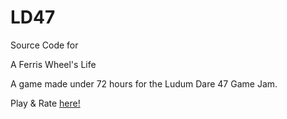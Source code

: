 # LD47

Source Code for

A Ferris Wheel's Life

A game made under 72 hours for the Ludum Dare 47 Game Jam.

Play & Rate [here!](https://ldjam.com/events/ludum-dare/47/a-ferris-wheels-life)

